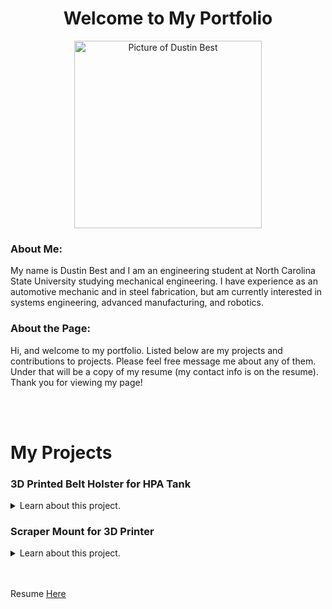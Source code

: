 <link rel='stylesheet' href='style.css' type='text' />

<h1 align="center">
Welcome to My Portfolio
</h1>

<p align="center">
 <img src="https://dustin-best.github.io/My-Portfolio/dusitn.png" class="ImageBorder" alt="Picture of Dustin Best" width="300" height="300" /> 
</p>

### About Me:

My name is Dustin Best and I am an engineering student at North Carolina State University studying mechanical engineering. I have experience as an automotive mechanic and in steel fabrication, but am currently interested in systems engineering, advanced manufacturing, and robotics. 

### About the Page: 
Hi, and welcome to my portfolio. Listed below are my projects and contributions to projects. Please feel free message me about any of them. Under that will be a copy of my resume (my contact info is on the resume). Thank you for viewing my page! 

<br>

<br>

# My Projects

### 3D Printed Belt Holster for HPA Tank
<details>
  <summary>Learn about this project.</summary>
 
 <p> -insert image of final </p>
 
   <p>
   Why I made this:
  
   <br>
   
   One of my hobbies is playing airsoft (a game almost exaclty like paintball). 
   To play this game you need an airsoft marker, and my particular marker is powered by High Pressure Air (HPA) stored in a tank. 
   The tank is not attached to the marker and has to be carried by the user, usually in a backpack, and a regulator and airline is attached to the tank and the marker. 
   Having a whole backpack for an HPA tank that is only about 3.5 inches in diameter and 10 inches tall seems like a waste of space and weight. 
   It is also difficult to secure the tank inside of the backpack, and this results in the tank moving around inside the backpack which results in user discomfort and can cause    damage to the regulator and line. 
   For these reasons I wanted to create a more secure, lighterweight, and low-profile solution. 
  </p>
</details>

### Scraper Mount for 3D Printer
<details>
  <summary>Learn about this project.</summary>
 
 <p> -insert image of final </p>
 
  <p>
   Why I made this:
  
   <br>
   
   For removing 3D prints from the Ender 3's build plate, my most used tool is the scraper that came with the printer. 
   It can get frustrating when I cannot find it and need to use it, as it is with any tool. 
   This tool, however, I use quite frequently and would like to have near the printer at all times. 
   So, I decided to design and build a mount for it that attaches to the printer itself as to keep it at hand whenever needed.
  </p>
</details>

<br>

<br>

<p>
Resume 
<a href="https://dustin-best.github.io/My-Portfolio/BestD_Resume_S2021.pdf" target="_blank">Here</a>
</p>

<br>

<br>

